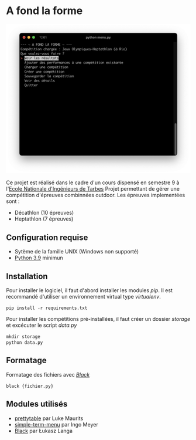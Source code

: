 # A fond la forme

![Screenshot du programme](.github/images/screenshot.png)

Ce projet est réalisé dans le cadre d'un cours dispensé en semestre 9 à l'[Ecole Nationale d'Ingénieurs de Tarbes](https://www.enit.fr/)
Projet permettant de gérer une compétition d'épreuves combinnées outdoor. Les épreuves implementées sont :
- Décathlon (10 épreuves)
- Heptathlon (7 épreuves)

## Configuration requise
- Sytème de la famille UNIX (Windows non supporté)
- [Python 3.9](https://www.python.org/downloads/) minimun

## Installation
Pour installer le logiciel, il faut d'abord installer les modules *pip*. Il est recommandé d'utiliser un environnement virtual type *virtualenv*.
```
pip install -r requirements.txt
```

Pour installer les compétitions pré-installées, il faut créer un dossier *storage* et excécuter le script *data.py*
```
mkdir storage
python data.py
```

## Formatage
Formatage des fichiers avec *[Black](https://pypi.org/project/black/)*
```
black {fichier.py}
```

## Modules utilisés
- [prettytable](https://pypi.org/project/prettytable/) par Luke Maurits
- [simple-term-menu](https://pypi.org/project/simple-term-menu/) par Ingo Meyer
- [Black](https://pypi.org/project/black/) par Łukasz Langa